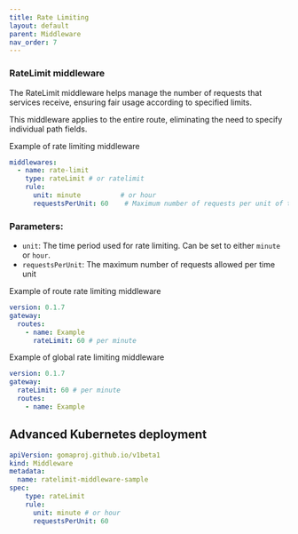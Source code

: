 ```yaml
---
title: Rate Limiting
layout: default
parent: Middleware
nav_order: 7
---
```



### RateLimit middleware

The RateLimit middleware helps manage the number of requests that services receive, ensuring fair usage according to specified limits. 

This middleware applies to the entire route, eliminating the need to specify individual path fields.

Example of rate limiting middleware

```yaml
middlewares:
  - name: rate-limit
    type: rateLimit # or ratelimit
    rule:
      unit: minute          # or hour
      requestsPerUnit: 60    # Maximum number of requests per unit of time
```
### Parameters:

- `unit`: The time period used for rate limiting. Can be set to either `minute` or `hour`.
- `requestsPerUnit`: The maximum number of requests allowed per time unit

Example of route rate limiting middleware

```yaml
version: 0.1.7
gateway:
  routes:
    - name: Example
      rateLimit: 60 # per minute
```

Example of global rate limiting middleware

```yaml
version: 0.1.7
gateway:
  rateLimit: 60 # per minute
  routes:
    - name: Example
```

## Advanced Kubernetes deployment

```yaml
apiVersion: gomaproj.github.io/v1beta1
kind: Middleware
metadata:
  name: ratelimit-middleware-sample
spec:
    type: rateLimit
    rule:
      unit: minute # or hour
      requestsPerUnit: 60
```